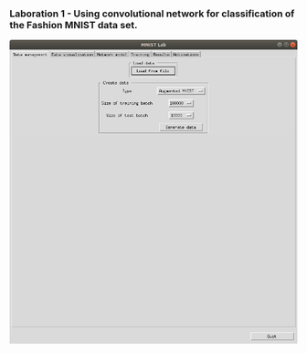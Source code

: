 ### Laboration 1 - Using convolutional network for classification of the Fashion MNIST data set.

![](https://github.com/Svanteberg/DeepLearningCourse_UMU/blob/master/Lab1/Images/Data_management.png)
